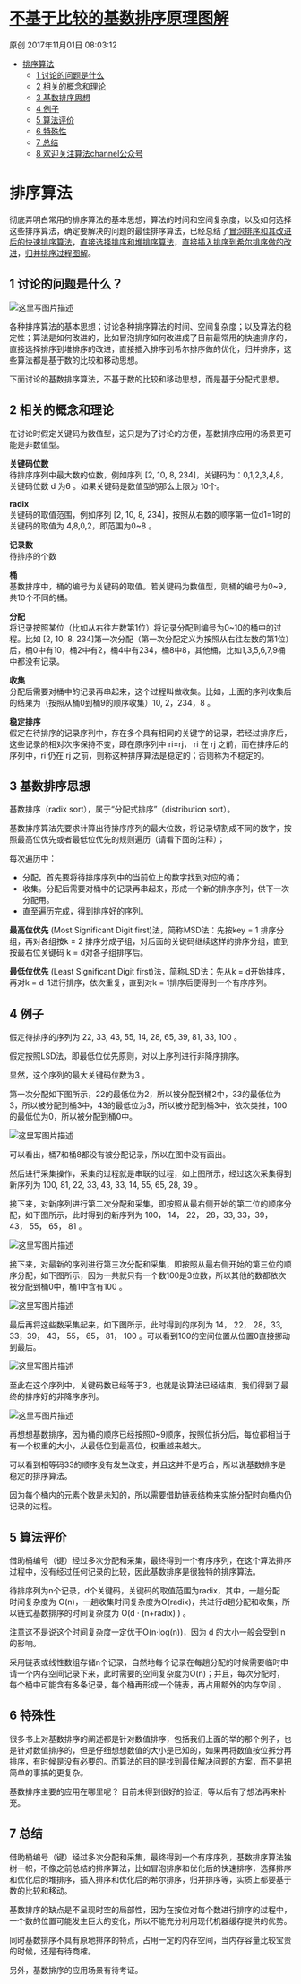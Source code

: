 # [不基于比较的基数排序原理图解](http://blog.csdn.net/daigualu/article/details/78409945)

 原创  2017年11月01日 08:03:12

* [排序算法][5]
    * [1 讨论的问题是什么][6]
    * [2 相关的概念和理论][7]
    * [3 基数排序思想][8]
    * [4 例子][9]
    * [5 算法评价][10]
    * [6 特殊性][11]
    * [7 总结][12]
    * [8 欢迎关注算法channel公众号][13]

# 排序算法

彻底弄明白常用的排序算法的基本思想，算法的时间和空间复杂度，以及如何选择这些排序算法，确定要解决的问题的最佳排序算法，已经总结了[冒泡排序和其改进后的快速排序算法][14]，[直接选择排序和堆排序算法][15]，[直接插入排序到希尔排序做的改进][16]，[归并排序过程图解][17]。

## 1 讨论的问题是什么？

  
![这里写图片描述][18]

各种排序算法的基本思想；讨论各种排序算法的时间、空间复杂度；以及算法的稳定性；算法是如何改进的，比如冒泡排序如何改进成了目前最常用的快速排序的，直接选择排序到堆排序的改进，直接插入排序到希尔排序做的优化，归并排序，这些算法都是基于数的比较和移动思想。

下面讨论的基数排序算法，不基于数的比较和移动思想，而是基于分配式思想。

## 2 相关的概念和理论

在讨论时假定关键码为数值型，这只是为了讨论的方便，基数排序应用的场景更可能是非数值型。

**关键码位数**  
待排序序列中最大数的位数，例如序列 [2, 10, 8, 234]，关键码为：0,1,2,3,4,8，关键码位数 d 为6 。如果关键码是数值型的那么上限为 10个。

**radix**  
关键码的取值范围，例如序列 [2, 10, 8, 234]，按照从右数的顺序第一位d1=1时的关键码的取值为 4,8,0,2，即范围为0~8 。

**记录数**  
待排序的个数

**桶**  
基数排序中，桶的编号为关键码的取值。若关键码为数值型，则桶的编号为0~9，共10个不同的桶。

**分配**  
将记录按照某位（比如从右往左数第1位）将记录分配到编号为0~10的桶中的过程。比如 [2, 10, 8, 234]第一次分配（第一次分配定义为按照从右往左数的第1位）后，桶0中有10，桶2中有2，桶4中有234，桶8中8，其他桶，比如1,3,5,6,7,9桶中都没有记录。

**收集**  
分配后需要对桶中的记录再串起来，这个过程叫做收集。比如，上面的序列收集后的结果为（按照从桶0到桶9的顺序收集）10, 2，234，8 。

**稳定排序**  
假定在待排序的记录序列中，存在多个具有相同的关键字的记录，若经过排序后，这些记录的相对次序保持不变，即在原序列中 ri=rj， ri 在 rj 之前，而在排序后的序列中，ri 仍在 rj 之前，则称这种排序算法是稳定的；否则称为不稳定的。

## 3 基数排序思想

基数排序（radix sort），属于“分配式排序”（distribution sort）。

基数排序算法先要求计算出待排序序列的最大位数，将记录切割成不同的数字，按照最高位优先或者最低位优先的规则遍历（请看下面的注释）；

每次遍历中：

* 分配。首先要将待排序序列中的当前位上的数字找到对应的桶；
* 收集。分配后需要对桶中的记录再串起来，形成一个新的排序序列，供下一次分配用。
* 直至遍历完成，得到排序好的序列。

**最高位优先** (Most Significant Digit first)法，简称MSD法：先按key = 1 排序分组，再对各组按k = 2 排序分成子组，对后面的关键码继续这样的排序分组，直到按最右位关键码 k = d对各子组排序后。

**最低位优先** (Least Significant Digit first)法，简称LSD法：先从k = d开始排序，再对k = d-1进行排序，依次重复，直到对k = 1排序后便得到一个有序序列。

## 4 例子

假定待排序的序列为 22, 33, 43, 55, 14, 28, 65, 39, 81, 33, 100 。

假定按照LSD法，即最低位优先原则，对以上序列进行非降序排序。

显然，这个序列的最大关键码位数为3 。

第一次分配如下图所示，22的最低位为2，所以被分配到桶2中，33的最低位为3，所以被分配到桶3中，43的最低位为3，所以被分配到桶3中，依次类推，100的最低位为0，所以被分配到桶0中。 

  
![这里写图片描述][19]

可以看出，桶7和桶8都没有被分配记录，所以在图中没有画出。

然后进行采集操作，采集的过程就是串联的过程，如上图所示，经过这次采集得到新序列为 100, 81, 22, 33, 43, 33, 14, 55, 65, 28, 39 。

接下来，对新序列进行第二次分配和采集，即按照从最右侧开始的第二位的顺序分配，如下图所示，此时得到的新序列为 100， 14， 22， 28，33, 33，39， 43， 55， 65， 81 。 

  
![这里写图片描述][20]

接下来，对最新的序列进行第三次分配和采集，即按照从最右侧开始的第三位的顺序分配，如下图所示，因为一共就只有一个数100是3位数，所以其他的数都依次被分配到桶0中，桶1中含有100 。 

  
![这里写图片描述][21]

最后再将这些数采集起来，如下图所示，此时得到的序列为 14， 22， 28，33, 33，39， 43， 55， 65， 81， 100 。可以看到100的空间位置从位置0直接挪动到最后。 

  
![这里写图片描述][22]

至此在这个序列中，关键码数已经等于3，也就是说算法已经结束，我们得到了最终的排序好的非降序序列。 

  
![这里写图片描述][23]

再想想基数排序，因为桶的顺序已经按照0~9顺序，按照位拆分后，每位都相当于有一个权重的大小，从最低位到最高位，权重越来越大。

可以看到相等码33的顺序没有发生改变，并且这并不是巧合，所以说基数排序是稳定的排序算法。

因为每个桶内的元素个数是未知的，所以需要借助链表结构来实施分配时向桶内仍记录的过程。

## 5 算法评价

借助桶编号（键）经过多次分配和采集，最终得到一个有序序列，在这个算法排序过程中，没有经过任何记录的比较，因此基数排序是很独特的排序算法。

待排序列为n个记录，d个关键码，关键码的取值范围为radix，其中，一趟分配   
时间复杂度为 O(n)，一趟收集时间复杂度为O(radix)，共进行d趟分配和收集，所以链式基数排序的时间复杂度为 O(d · (n+radix) ) 。

注意这不是说这个时间复杂度一定优于O(n·log(n))，因为 d 的大小一般会受到 n 的影响。 

采用链表或线性数组存储n个记录，自然地每个记录在每趟分配的时候需要临时申请一个内存空间记录下来，此时需要的空间复杂度为O(n)；并且，每次分配时，每个桶中可能含有多条记录，每个桶再形成一个链表，再占用额外的内存空间 。

## 6 特殊性

很多书上对基数排序的阐述都是针对数值排序，包括我们上面的举的那个例子，也是针对数值排序的，但是仔细想想数值的大小是已知的，如果再将数值按位拆分再排序，有时候是没有必要的。而算法的目的是找到最佳解决问题的方案，而不是把简单的事搞的更复杂。

基数排序主要的应用在哪里呢？ 目前未得到很好的验证，等以后有了想法再来补充。

## 7 总结

借助桶编号（键）经过多次分配和采集，最终得到一个有序序列，基数排序算法独树一帜，不像之前总结的排序算法，比如冒泡排序和优化后的快速排序，选择排序和优化后的堆排序，插入排序和优化后的希尔排序，归并排序等，实质上都要基于数的比较和移动。

基数排序的缺点是不呈现时空的局部性，因为在按位对每个数进行排序的过程中，一个数的位置可能发生巨大的变化，所以不能充分利用现代机器缓存提供的优势。

同时基数排序不具有原地排序的特点，占用一定的内存空间，当内存容量比较宝贵的时候，还是有待商榷。

另外，基数排序的应用场景有待考证。


[5]: #排序算法
[6]: #1-讨论的问题是什么
[7]: #2-相关的概念和理论
[8]: #3-基数排序思想
[9]: #4-例子
[10]: #5-算法评价
[11]: #6-特殊性
[12]: #7-总结
[13]: #8-欢迎关注算法channel公众号
[14]: http://blog.csdn.net/daigualu/article/details/78372376
[15]: http://blog.csdn.net/daigualu/article/details/78382507
[16]: http://blog.csdn.net/daigualu/article/details/78389790
[17]: http://blog.csdn.net/daigualu/article/details/78399168
[18]: ./img/20171101080430614.png
[19]: ./img/20171101080035973.png
[20]: ./img/20171101080059197.png
[21]: ./img/20171101080127007.png
[22]: ./img/20171101080146086.png
[23]: ./img/20171101080213408.png